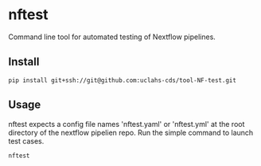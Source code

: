 # nftest

Command line tool for automated testing of Nextflow pipelines.

## Install

```
pip install git+ssh://git@github.com:uclahs-cds/tool-NF-test.git
```

## Usage

nftest expects a config file names 'nftest.yaml' or 'nftest.yml' at the root directory of the nextflow pipelien repo. Run the simple command to launch test cases.

```
nftest
```
